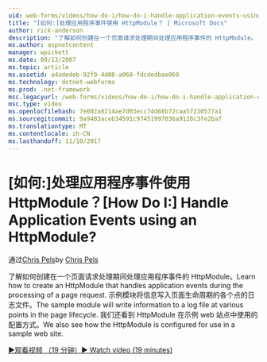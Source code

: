 ```yaml
---
uid: web-forms/videos/how-do-i/how-do-i-handle-application-events-using-an-httpmodule
title: "[如何:]处理应用程序事件使用 HttpModule？ | Microsoft Docs"
author: rick-anderson
description: "了解如何创建在一个页面请求处理期间处理应用程序事件的 HttpModule。 示例模块会将信息写入日志..."
ms.author: aspnetcontent
manager: wpickett
ms.date: 09/13/2007
ms.topic: article
ms.assetid: a4adedeb-92f9-4d08-a068-fdcdedbae069
ms.technology: dotnet-webforms
ms.prod: .net-framework
msc.legacyurl: /web-forms/videos/how-do-i/how-do-i-handle-application-events-using-an-httpmodule
msc.type: video
ms.openlocfilehash: 7e002a0214ae7d03ecc74d68b72caa57230577a1
ms.sourcegitcommit: 9a9483aceb34591c97451997036a9120c3fe2baf
ms.translationtype: MT
ms.contentlocale: zh-CN
ms.lasthandoff: 11/10/2017
---
```

<a name="how-do-i-handle-application-events-using-an-httpmodule"></a><span data-ttu-id="4d598-105">[如何:]处理应用程序事件使用 HttpModule？</span><span class="sxs-lookup"><span data-stu-id="4d598-105">[How Do I:] Handle Application Events using an HttpModule?</span></span>
====================
<span data-ttu-id="4d598-106">通过[Chris Pels](https://twitter.com/chrispels)</span><span class="sxs-lookup"><span data-stu-id="4d598-106">by [Chris Pels](https://twitter.com/chrispels)</span></span>

<span data-ttu-id="4d598-107">了解如何创建在一个页面请求处理期间处理应用程序事件的 HttpModule。</span><span class="sxs-lookup"><span data-stu-id="4d598-107">Learn how to create an HttpModule that handles application events during the processing of a page request.</span></span> <span data-ttu-id="4d598-108">示例模块将信息写入页面生命周期的各个点的日志文件。</span><span class="sxs-lookup"><span data-stu-id="4d598-108">The sample module will write information to a log file at various points in the page lifecycle.</span></span> <span data-ttu-id="4d598-109">我们还看到 HttpModule 在示例 web 站点中使用的配置方式。</span><span class="sxs-lookup"><span data-stu-id="4d598-109">We also see how the HttpModule is configured for use in a sample web site.</span></span>

[<span data-ttu-id="4d598-110">&#9654;观看视频 （19 分钟）</span><span class="sxs-lookup"><span data-stu-id="4d598-110">&#9654; Watch video (19 minutes)</span></span>](https://channel9.msdn.com/Blogs/ASP-NET-Site-Videos/how-do-i-handle-application-events-using-an-httpmodule)
